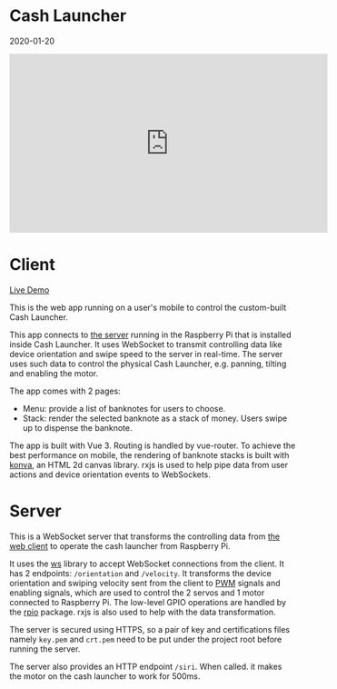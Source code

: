 # Cash Launcher

2020-01-20

<iframe width="560" height="315" src="https://www.youtube.com/embed/qdm6b15lcD4" frameborder="0" allow="accelerometer; autoplay; clipboard-write; encrypted-media; gyroscope; picture-in-picture" allowfullscreen></iframe>


# Client

[Live Demo][live demo]

This is the web app running on a user's mobile to control the custom-built
Cash Launcher.

This app connects to [the server][server] running in the Raspberry Pi that is
installed inside Cash Launcher. It uses WebSocket to transmit controlling data
like device orientation and swipe speed to the server in real-time. The server
uses such data to control the physical Cash Launcher, e.g. panning, tilting and
enabling the motor.

The app comes with 2 pages:

* Menu: provide a list of banknotes for users to choose.
* Stack: render the selected banknote as a stack of money. Users swipe up to
  dispense the banknote.

The app is built with Vue 3. Routing is handled by vue-router.
To achieve the best performance on mobile, the rendering of banknote stacks is
built with [konva][konva], an HTML 2d canvas library. rxjs is used to help
pipe data from user actions and device orientation events to WebSockets.

# Server

This is a WebSocket server that transforms the controlling data from
[the web client][client] to operate the cash launcher from Raspberry Pi.

It uses the [ws][ws] library to accept WebSocket connections from the client. It
has 2 endpoints: `/orientation` and `/velocity`. It transforms the device
orientation and swiping velocity sent from the client to [PWM][pwm] signals and
enabling signals, which are used to control the 2 servos and 1 motor connected
to Raspberry Pi. The low-level GPIO operations are handled by the [rpio][rpio]
package. rxjs is also used to help with the data transformation.

The server is secured using HTTPS, so a pair of key and certifications files
namely `key.pem` and `crt.pem` need to be put under the project root before
running the server.

The server also provides an HTTP endpoint `/siri`. When called. it makes the
motor on the cash launcher to work for 500ms.

[client]: https://github.com/rocwang/cash-launcher
[ws]: https://www.npmjs.com/package/ws
[pwm]: https://en.wikipedia.org/wiki/Pulse-width_modulation
[rpio]: https://www.npmjs.com/package/rpio
[video demo]: https://www.youtube.com/watch?v=qdm6b15lcD4
[live demo]: https://cash.kiwiberry.nz/
[server]: https://github.com/rocwang/cash-launcher-server
[conf]: https://vitejs.dev/config/
[konva]: https://github.com/konvajs/konva
[design]: design/design.sketch
[specimens]: design
